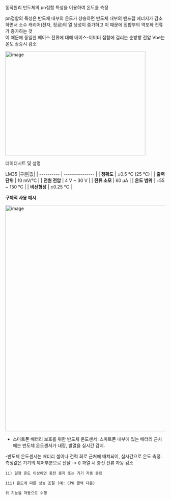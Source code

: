 


동작원리
반도체의 pn접합 특성을 이용하여 온도를 측정  

pn접합의 특성은 반도체 내부의 온도가 상승하면 반도체 내부의 밴드갭 에너지가 감소하면서 소수 캐리어(전자, 정공)의 열 생성이 증가하고 이 때문에 접합부의 역포화 전류가 증가하는 것  
이 때문에 동일한 베이스 전류에 대해 베이스-이미터 접합에 걸리는 순방향 전압 Vbe는 온도 상승시 감소


<img width="440" height="327" alt="image" src="https://github.com/user-attachments/assets/907e5f2e-307c-4bb5-a5bc-6352655fca93" />



데이터시트 및 설명

LM35
|구분|값|
| ---------- | --------------- |
| **정확도**    | ±0.5 °C (25 °C) |
| **출력 단위** | 10 mV/°C        |
| **전원 전압**  | 4 V ~ 30 V      |
| **전류 소모**  | 60 µA           |
| **온도 범위**  | −55 ~ 150 °C    |
| **비선형성**   | ±0.25 °C        |







**구체적 사용 예시**



<img width="526" height="710" alt="image" src="https://github.com/user-attachments/assets/06a1c0a8-0ffb-48b3-9bd0-d4800ef21c29" />


- 스마트폰 배터리 보호를 위한 반도체 온도센서
  :스마트폰 내부에 있는 배터리 근처에는 반도체 온도센서가 내장, 발열을 실시간 감지.


-반도체 온도센서는 배터리 셀이나 전력 회로 근처에 배치되어, 실시간으로 온도 측정.
 측정값은 기기의 제어부분으로 전달 
  -> i) 과열 시 충전 전류 자동 감소

    ii) 일정 온도 이상이면 충전 중지 또는 기기 자동 종료

    iii) 온도에 따른 성능 조절 (예: CPU 클럭 다운) 

    위 기능을 자동으로 수행
